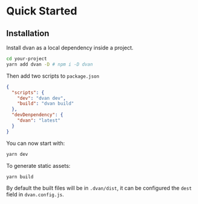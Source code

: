 # Quick Started

## Installation

Install dvan as a local dependency inside a project.
```bash
cd your-project
yarn add dvan -D # npm i -D dvan
```

Then add two scripts to `package.json`
```json
{
  "scripts": {
    "dev": "dvan dev",
    "build": "dvan build"
  },
  "devDenpendency": {
    "dvan": "latest"
  }
}
```

You can now start with:
```bash
yarn dev
```

To generate static assets:
```bash
yarn build
```
By default the built files will be in `.dvan/dist`, it can be configured the `dest` field in `dvan.config.js`.